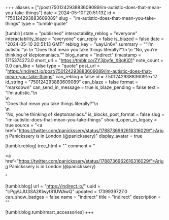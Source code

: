 +++
aliases = ["/post/750124293883609089/im-autistic-does-that-mean-you-take-things"]
date = 2024-05-10T20:51:13Z
id = "750124293883609089"
slug = "im-autistic-does-that-mean-you-take-things"
type = "tumblr-quote"

[tumblr]
state = "published"
interactability_reblog = "everyone"
interactability_blaze = "everyone"
can_reply = false
is_blazed = false
date = "2024-05-10 20:51:13 GMT"
reblog_key = "uayIJn6v"
summary = "“I’m autistic.”\n \n “Does that mean you take things literally?”\n \n “No, you’re thinking of kleptomaniacs.”"
blog_name = "indirect"
timestamp = 1715374273.0
short_url = "https://tmblr.co/ZY3jbyfe_X8gKi01"
note_count = 0.0
can_like = false
type = "quote"
post_url = "https://indirect.io/post/750124293883609089/im-autistic-does-that-mean-you-take-things"
can_reblog = false
id = 7.501242938836091e+17
id_string = "750124293883609089"
can_blaze = false
format = "markdown"
can_send_in_message = true
is_blaze_pending = false
text = "I&rsquo;m autistic.&rdquo;\n<br/>\n<br/>&ldquo;Does that mean you take things literally?&rdquo;\n<br/>\n<br/>&ldquo;No, you&rsquo;re thinking of kleptomaniacs."
is_blocks_post_format = false
slug = "im-autistic-does-that-mean-you-take-things"
should_open_in_legacy = true
source = "<a href=\"https://twitter.com/panickssery/status/1788736962616316029\">Arjun Panickssery is in London (@panickssery)</a>"
display_avatar = true

[tumblr.reblog]
tree_html = ""
comment = "<p><a href=\"https://twitter.com/panickssery/status/1788736962616316029\">Arjun Panickssery is in London (@panickssery)</a></p>"

[tumblr.blog]
url = "https://indirect.io/"
uuid = "t:PgyUJU3SA2Klwyt81UWAwQ"
updated = 1739939727.0
can_show_badges = false
name = "indirect"
title = "indirect"
description = ""

[tumblr.blog.tumblrmart_accessories]
+++
